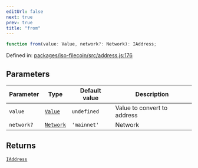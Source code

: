 ```yaml
---
editUrl: false
next: true
prev: true
title: "from"
---
```


```ts
function from(value: Value, network?: Network): IAddress;
```

Defined in: [packages/iso-filecoin/src/address.js:176](https://github.com/hugomrdias/filecoin/blob/main/packages/iso-filecoin/src/address.js#L176)

## Parameters

| Parameter | Type | Default value | Description |
| ------ | ------ | ------ | ------ |
| `value` | [`Value`](/api/iso-filecoin/address/type-aliases/value/) | `undefined` | Value to convert to address |
| `network?` | [`Network`](/api/iso-filecoin/types/type-aliases/network/) | `'mainnet'` | Network |

## Returns

[`IAddress`](/api/iso-filecoin/address/interfaces/iaddress/)

